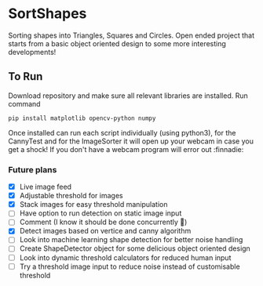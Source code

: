 # SortShapes
Sorting shapes into Triangles, Squares and Circles. Open ended project that starts from a basic object oriented design to some more interesting developments!

## To Run

Download repository and make sure all relevant libraries are installed. Run command

```
pip install matplotlib opencv-python numpy
```

Once installed can run each script individually (using python3), for the CannyTest and for the ImageSorter it will open up your webcam in case you get a shock! If you don't have a webcam program will error out :finnadie:

### Future plans

- [x] Live image feed
- [x] Adjustable threshold for images
- [x] Stack images for easy threshold manipulation
- [ ] Have option to run detection on static image input
- [ ] Comment (I know it should be done concurrently :shit:)
- [x] Detect images based on vertice and canny algorithm
- [ ] Look into machine learning shape detection for better noise handling
- [ ] Create ShapeDetector object for some delicious object oriented design
- [ ] Look into dynamic threshold calculators for reduced human input
- [ ] Try a threshold image input to reduce noise instead of customisable threshold 
